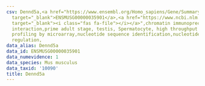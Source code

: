 ```yaml
---
csv: Dennd5a,<a href="https://www.ensembl.org/Homo_sapiens/Gene/Summary?db=core;g=ENSMUSG00000035901"
  target="_blank">ENSMUSG00000035901</a>,<a href="https://www.ncbi.nlm.nih.gov/pubmed/23834426"
  target="_blank"><i class="fas fa-file"></i></a>",chromatin immunoprecipitation assay,direct
  interaction,prime adult stage, testis, Spermatocyte, high throughput transcription
  profiling by microarray,nucleotide sequence identification,nucleotide sequence identification,transcriptional
  regulation,
data_alias: Dennd5a
data_id: ENSMUSG00000035901
data_numevidence: 1
data_species: Mus musculus
data_taxid: '10090'
title: Dennd5a
---
```

